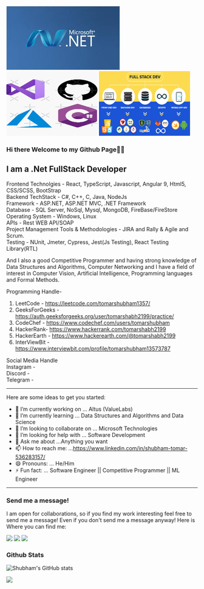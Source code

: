 <img src="2.jpg">  <img src="13.jpg" height="170px" width="240px"> <img src="17.png" height="170px" width="240px">


### Hi there Welcome to my Github Page👋👋

I am a .Net FullStack Developer
---


Frontend Technolgies - React, TypeScript, Javascript, Angular 9, Html5, CSS/SCSS, BootStrap <br/>
Backend TechStack - C#, C++, C, Java, NodeJs  <br/> 
Framework - ASP.NET, ASP.NET MVC, .NET Framework  <br/>
Database - SQL Server, NoSql, Mysql, MongoDB, FireBase/FireStore  <br/>
Operating System - Windows, Linux  <br/>
APIs - Rest WEB API/SOAP  <br/>
Project Management Tools & Methodologies - JIRA and Rally & Agile and Scrum. <br/>
Testing - NUnit, Jmeter, Cypress, Jest(Js Testing), React Testing Library(RTL)  <br/>

And I also a good Competitive Programmer and having strong knowledge of Data Structures and Algorithms, Computer Networking and I have a field of interest in Computer Vision, Artificial Intelligence, Programming languages and Formal Methods.  <br/>

Programming Handle-
1. LeetCode - https://leetcode.com/tomarshubham1357/  <br/>
2. GeeksForGeeks - https://auth.geeksforgeeks.org/user/tomarshabh2199/practice/ <br/>
3. CodeChef - https://www.codechef.com/users/tomarshubham  <br/>
4. HackerRank- https://www.hackerrank.com/tomarshabh2199  <br/>
5. HackerEarth - https://www.hackerearth.com/@tomarshabh2199  <br/>
6. InterViewBit - https://www.interviewbit.com/profile/tomarshubham13573787  <br/>

Social Media Handle <br/>
Instagram -  <br/>
Discord -  <br/>
Telegram -  <br/>

---

Here are some ideas to get you started:

- 🔭 I’m currently working on ... Altus (ValueLabs)
- 🌱 I’m currently learning ... Data Structures and Algorithms and Data Science
- 👯 I’m looking to collaborate on ... Microsoft Technologies
- 🤔 I’m looking for help with ... Software Development
- 💬 Ask me about ...Anything you want
- 📫 How to reach me: ...https://www.linkedin.com/in/shubham-tomar-536283157/
- 😄 Pronouns: ... He/Him
- ⚡ Fun fact: ... Software Engineer || Competitive Programmer || ML Engineer
---
### Send me a message!
I am open for collaborations, so if you find my work interesting feel free to send me a message! Even if you don't send me a message anyway! Here is Where you can find me:
<p><a href="https://www.linkedin.com/in/shubham-tomar-536283157/">
  <img src="https://img.shields.io/badge/linkedin-0077B5?logo=linkedin&logocolor=white&style=for-the-badge"/></a>
<a href="https://www.instagram.com/tomarshabh2199/">
  <img src="https://img.shields.io/badge/Instagram-E4405F?logo=instagram&logoColor=white&style=for-the-badge"/></a>
  <a href="https://www.twitter.com/tomarshabh2199/">
  <img src="https://img.shields.io/badge/Twitter-1DA1F2?logo=twitter&logoColor=white&style=for-the-badge"/></a></p>
  
### Github Stats 
![Shubham's GitHub stats](https://github-readme-stats.vercel.app/api?username=tomarshabh2199&show_icons=true&theme=onedark)

<!-- [![Top Languages](https://github-readme-stats.vercel.app/api/top-langs/?username=tomarshabh2199&layout=compact)](https://github.com/tomarshabh2199/github-readme-stats)-->
<!-- [![Shubham's wakatime stats](https://github-readme-stats.vercel.app/api/wakatime?username=tomarshabh2199)](https://github.com/tomarshabh2199/github-readme-stats)-->


![](http://estruyf-github.azurewebsites.net/api/VisitorHit?user=tomarshabh2199&repo=github-visitors-badge&countColorcountColor&countColor=%237B1E7A)
